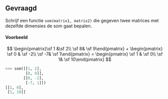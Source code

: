 ## Gevraagd
Schrijf een functie `som(matrix1, matrix2)` die gegeven twee matrices met dezelfde dimensies de som gaat bepalen.

#### Voorbeeld

$$
\begin{pmatrix}\sf 1 &\sf 2\\ \sf 8& \sf 9\end{pmatrix} + \begin{pmatrix} \sf 0 & \sf -2\\ \sf -7& \sf 1\end{pmatrix} = \begin{pmatrix} \sf 1  & \sf 0\\ \sf 1& \sf 10\end{pmatrix}
$$

```python
>>> som([[1, 2], 
         [8, 9]],
        [[0, -2], 
         [-7, 1]])
[[1, 0],
 [1, 10]]
```